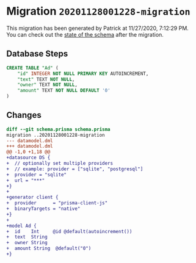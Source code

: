 # Migration `20201128001228-migration`

This migration has been generated by Patrick at 11/27/2020, 7:12:29 PM.
You can check out the [state of the schema](./schema.prisma) after the migration.

## Database Steps

```sql
CREATE TABLE "Ad" (
    "id" INTEGER NOT NULL PRIMARY KEY AUTOINCREMENT,
    "text" TEXT NOT NULL,
    "owner" TEXT NOT NULL,
    "amount" TEXT NOT NULL DEFAULT '0'
)
```

## Changes

```diff
diff --git schema.prisma schema.prisma
migration ..20201128001228-migration
--- datamodel.dml
+++ datamodel.dml
@@ -1,0 +1,18 @@
+datasource DS {
+  // optionally set multiple providers
+  // example: provider = ["sqlite", "postgresql"]
+  provider = "sqlite"
+  url = "***"
+}
+
+generator client {
+  provider      = "prisma-client-js"
+  binaryTargets = "native"
+}
+
+model Ad {
+  id    Int     @id @default(autoincrement())
+  text  String
+  owner String
+  amount String  @default("0")
+}
```


